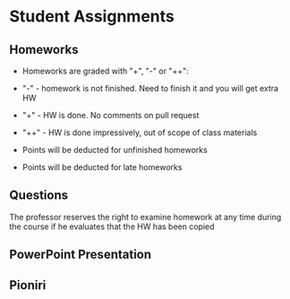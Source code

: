 ﻿# Student Assignments

## Homeworks

- Homeworks are graded with "+", "-" or "++":
- "-" - homework is not finished. Need to finish it and you will get extra HW
- "+" - HW is done. No comments on pull request
- "++" - HW is done impressively, out of scope of class materials

- Points will be deducted for unfinished homeworks
- Points will be deducted for late homeworks

## Questions
The professor reserves the right to examine homework at any time during the course if he evaluates that the HW has been copied 

## PowerPoint Presentation

## Pioniri
